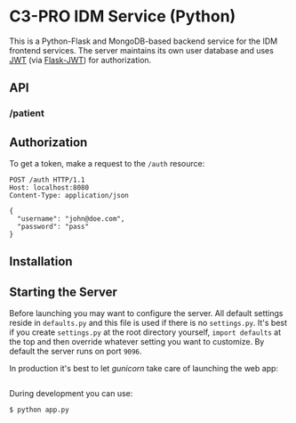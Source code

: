 C3-PRO IDM Service (Python)
===========================

This is a Python-Flask and MongoDB-based backend service for the IDM frontend services.
The server maintains its own user database and uses [JWT](http://jwt.io) (via [Flask-JWT](https://pythonhosted.org/Flask-JWT/)) for authorization.


API
---

### /patient




Authorization
-------------

To get a token, make a request to the `/auth` resource:

```
POST /auth HTTP/1.1
Host: localhost:8080
Content-Type: application/json

{
  "username": "john@doe.com",
  "password": "pass"
}
```


Installation
------------


Starting the Server
-------------------

Before launching you may want to configure the server.
All default settings reside in `defaults.py` and this file is used if there is no `settings.py`.
It's best if you create `settings.py` at the root directory yourself, `import defaults` at the top and then override whatever setting you want to customize.
By default the server runs on port `9096`.

In production it's best to let _gunicorn_ take care of launching the web app:

```bash
```

During development you can use:

```bash
$ python app.py
```
